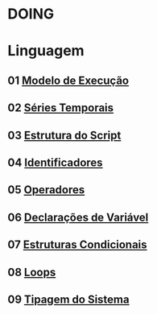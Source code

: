 
# DOING

# Linguagem

## 01 [Modelo de Execução](./04_01_modelo_de_execucao.md)

## 02 [Séries Temporais](./04_02_series_temporais.md)

## 03 [Estrutura do Script](./04_03_estrutura_do_script.md)

## 04 [Identificadores](./04_04_identificadores.md)

## 05 [Operadores](./04_05_operadores.md)

## 06 [Declarações de Variável](./04_06_declaracoes_de_variavel.md)

## 07 [Estruturas Condicionais](./04_07_estruturas_condicionais.md)

## 08 [Loops](./04_08_loops.md)

## 09 [Tipagem do Sistema](./04_09_tipagem_do_sistema.md)
